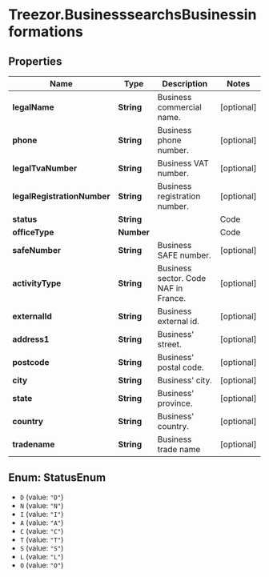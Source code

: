 # Treezor.BusinesssearchsBusinessinformations

## Properties
Name | Type | Description | Notes
------------ | ------------- | ------------- | -------------
**legalName** | **String** | Business commercial name. | [optional] 
**phone** | **String** | Business phone number. | [optional] 
**legalTvaNumber** | **String** | Business VAT number. | [optional] 
**legalRegistrationNumber** | **String** | Business registration number. | [optional] 
**status** | **String** | | Code | Description | | ---- | ----------- | |  D   | Deleted     | |  N   | Company non diffusible (Insee) | |  I   | Inactive (Insee) | |  A   | Economically active | |  C   | Closed | |  T   | Transfered | |  S   | Economically stopped (Insee) | |  L   | Liquidation | |  O   | Dormant company |  | [optional] 
**officeType** | **Number** | | Code | Description | | ---- | ----        | |  0   | Secondary establishment | |  1   | Headquarter |  | [optional] 
**safeNumber** | **String** | Business SAFE number. | [optional] 
**activityType** | **String** | Business sector. Code NAF in France. | [optional] 
**externalId** | **String** | Business external id. | [optional] 
**address1** | **String** | Business&#x27; street. | [optional] 
**postcode** | **String** | Business&#x27; postal code. | [optional] 
**city** | **String** | Business&#x27; city. | [optional] 
**state** | **String** | Business&#x27; province. | [optional] 
**country** | **String** | Business&#x27; country. | [optional] 
**tradename** | **String** | Business trade name | [optional] 

<a name="StatusEnum"></a>
## Enum: StatusEnum

* `D` (value: `"D"`)
* `N` (value: `"N"`)
* `I` (value: `"I"`)
* `A` (value: `"A"`)
* `C` (value: `"C"`)
* `T` (value: `"T"`)
* `S` (value: `"S"`)
* `L` (value: `"L"`)
* `O` (value: `"O"`)

